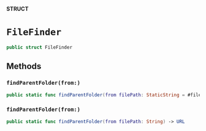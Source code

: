 **STRUCT**

# `FileFinder`

```swift
public struct FileFinder
```

## Methods
### `findParentFolder(from:)`

```swift
public static func findParentFolder(from filePath: StaticString = #file) -> URL
```

### `findParentFolder(from:)`

```swift
public static func findParentFolder(from filePath: String) -> URL
```
